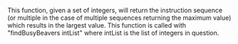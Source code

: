 This function, given a set of integers, will return the instruction sequence (or multiple in the case of multiple sequences returning the maximum value) which results in the largest value. This function is called with "findBusyBeavers intList" where intList is the list of integers in question. 
